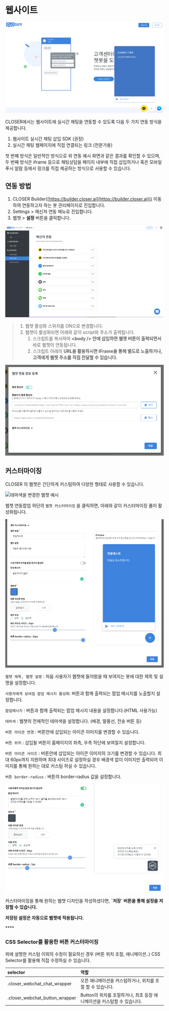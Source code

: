 # 웹사이트

![CLOSER &#xCC44;&#xD305; &#xC5F0;&#xB3D9; &#xC608;&#xC2DC;](../../.gitbook/assets/image%20%2832%29.png)

CLOSER에서는 웹사이트에 실시간 채팅을 연동할 수 있도록 다음 두 가지 연동 방식을 제공합니다.

1. 웹사이트 실시간 채팅 삽입 SDK \(권장\)
2. 실시간 채팅 웹페이지에 직접 연결되는 링크 \(전문가용\)

첫 번째 방식은 일반적인 방식으로 위 연동 예시 화면과 같은 결과를 확인할 수 있으며, 두 번째 방식은 iframe 등으로 채팅상담을 페이지 내부에 직접 삽입하거나 혹은 모바일 푸시 알람 등에서 링크를 직접 제공하는 방식으로 사용할 수 있습니다.

## 연동 방법 <a id="undefined-1"></a>

1. CLOSER Builder\([https://builder.closer.ai](https://builder.closer.ai)\) 이동하여 연동하고자 하는 봇 관리페이지로 진입합니다.
2. Settings &gt; 메신져 연동 메뉴로 진입합니다.
3. 웹챗 &gt; **설정** 버튼을 클릭합니다.

![&#xBD07; &#xAD00;&#xB9AC; &#xD398;&#xC774;&#xC9C0; &amp;gt; Settings &amp;gt; &#xBA54;&#xC2E0;&#xC800; &#xC5F0;&#xB3D9;](../../.gitbook/assets/image%20%2821%29.png)

> 1. 웹챗 활성화 스위치를 ON으로 변경합니다.
> 2. 웹챗이 활성화되면 아래와 같이 script와 주소가 출력됩니다.
>    1. 스크립트를 복사하여 **&lt;body /&gt; 안에 삽입하면 웹챗 버튼이 출력되면서** 바로 웹챗이 연동됩니다.
>    2. 스크립트 아래의 **URL을 활용하시면 IFrame을 통해 별도로 노출하거나, 고객에게 웹챗 주소를 직접 전달할 수 있습니다.**

![&#xBA54;&#xC2E0;&#xC800; &#xC5F0;&#xB3D9; &amp;gt; &#xC6F9;&#xCC57; &#xC124;&#xC815; &amp;gt; &#xC6F9;&#xCC57; &#xD65C;&#xC131;&#xD654; ON](../../.gitbook/assets/image%20%2835%29.png)

## 커스터마이징 <a id="undefined-2"></a>

CLOSER 의 웹챗은 간단하게 커스텀하여 다양한 형태로 사용할 수 있습니다.

![&#xD14C;&#xB9C8;&#xC0C9;&#xC744; &#xBCC0;&#xACBD;&#xD55C; &#xC6F9;&#xCC57; &#xC608;&#xC2DC;](https://blobscdn.gitbook.com/v0/b/gitbook-28427.appspot.com/o/assets%2F-LIi54aBS9X3UFC1TBaY%2F-LRjk85TIFJ7jGnyiSXy%2F-LRjkOg6tmtXnYS2_KF9%2Fimage.png?alt=media&token=470aa2b7-9782-4411-a3cc-352b855deeab)

웹챗 연동팝업 하단의 `웹챗 커스터마이징` 을 클릭하면, 아래와 같이 커스터마이징 폼이 활성화됩니다.

![&#xBD07; &#xAD00;&#xB9AC; &#xD398;&#xC774;&#xC9C0; &amp;gt; Settings &amp;gt; &#xBA54;&#xC2E0;&#xC800; &#xC5F0;&#xB3D9; &amp;gt; &#xC6F9;&#xCC57; &#xCEE4;&#xC2A4;&#xD130;&#xB9C8;&#xC774;&#xC9D5;](../../.gitbook/assets/image%20%2820%29.png)

`웹챗 제목, 웹챗 설명` : 처음 사용자가 웹챗에 들어왔을 때 보여지는 봇에 대한 제목 및 설명을 설정합니다.

`사용자에게 보여질 팝업 메시지 활성화`: 버튼과 함께 출력되는 팝업 메시지를 노출할지 설정합니다.

`팝업메시지` : 버튼과 함께 출력되는 팝업 메시지 내용을 설정합니다.\(HTML 사용가능\)

`테마색` : 웹챗의 전체적인 테마색을 설정합니다. \(배경, 말풍선, 전송 버튼 등\)

`버튼 아이콘 변경` : 버튼안에 삽입되는 아이콘 이미지를 변경할 수 있습니다.

`버튼 위치` : 삽입될 버튼이 홈페이지의 좌측, 우측 하단에 보여질지 설정합니다.

`버튼 아이콘 사이즈` : 버튼안에 삽입되는 아이콘 이미지의 크기를 변경할 수 있습니다. 최대 60px까지 지원하며 최대 사이즈로 설정하실 경우 배경색 없이 이미지만 출력되어 이미지를 통해 원하는 대로 커스텀 하실 수 있습니다.

`버튼 border-radius` : 버튼의 border-radius 값을 설정합니다.

![&#xC6F9;&#xCC57; &#xCEE4;&#xC2A4;&#xD130; &#xB9C8;&#xC774;&#xC9D5; &amp;gt; &#xBC84;&#xD2BC;/&#xD31D;&#xC5C5;](../../.gitbook/assets/image%20%2836%29.png)

커스터마이징을 통해 원하는 웹챗 디자인을 작성하셨다면, **\`저장\` 버튼을 통해 설정을 저장할 수 있습니다.**

**저장된 설정은 자동으로 웹챗에 적용됩니다.**

\*\*\*\*

### CSS Selector를 활용한 버튼 커스터마이징 <a id="css-selector"></a>

위에 설명한 커스텀 이외의 수정이 필요하신 경우 \(버튼 위치 조절, 애니메이션..\) CSS Selector를 활용해 직접 수정하실 수 있습니다.

| selector | 역할 |
| :--- | :--- |
| .closer\_webchat\_chat\_wrapper | 오픈 애니메이션을 커스텀하거나, 위치를 조절 할 수 있습니다. |
| .closer\_webchat\_button\_wrapper | Button의 위치를 조절하거나, 최초 등장 애니메이션을 커스텀할 수 있습니다. |

